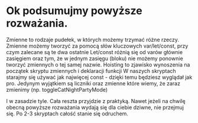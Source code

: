 # Ok podsumujmy powyższe rozważania.

Zmienne to rodzaje pudełek, w których możemy trzymać różne rzeczy.
Zmienne możemy tworzyć za pomocą słów kluczowych var/let/const, przy czym zalecane są te dwa ostatnie
Let/const różnią się od varów głównie zasięgiem oraz tym, że w jednym zasięgu (bloku) nie możemy ponownie tworzyć zmiennych o tej samej nazwie.
Hoisting to zjawisko wynoszenia na początek skryptu zmiennych i deklaracji funkcji
W naszych skryptach starajmy się używać jak najwięcej const - dzięki temu będziesz wyglądał jak pro. Jedynym wyjątkiem są liczniki oraz zmienne które wiemy, że zaraz zmienimy (np. toggleCatNightPartyMode)

I w zasadzie tyle. Cała reszta przyjdzie z praktyką. Nawet jeżeli na chwilę obecną powyższe rozważania wydają się dla ciebie dziwne, nie przejmuj się. Po 2-3 skryptach całość stanie się odruchem.